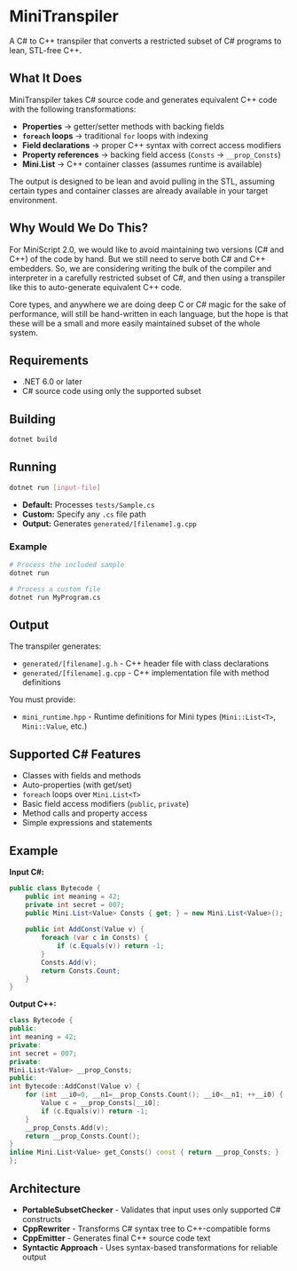 # MiniTranspiler

A C# to C++ transpiler that converts a restricted subset of C# programs to lean, STL-free C++.

## What It Does

MiniTranspiler takes C# source code and generates equivalent C++ code with the following transformations:

- **Properties** → getter/setter methods with backing fields
- **`foreach` loops** → traditional `for` loops with indexing  
- **Field declarations** → proper C++ syntax with correct access modifiers
- **Property references** → backing field access (`Consts` → `__prop_Consts`)
- **Mini.List<T>** → C++ container classes (assumes runtime is available)

The output is designed to be lean and avoid pulling in the STL, assuming certain types and container classes are already available in your target environment.

## Why Would We Do This?

For MiniScript 2.0, we would like to avoid maintaining two versions (C# and C++) of the code by hand.  But we still need to serve both C# and C++ embedders.  So, we are considering writing the bulk of the compiler and interpreter in a carefully restricted subset of C#, and then using a transpiler like this to auto-generate equivalent C++ code.

Core types, and anywhere we are doing deep C or C# magic for the sake of performance, will still be hand-written in each language, but the hope is that these will be a small and more easily maintained subset of the whole system.

## Requirements

- .NET 6.0 or later
- C# source code using only the supported subset

## Building

```bash
dotnet build
```

## Running

```bash
dotnet run [input-file]
```

- **Default:** Processes `tests/Sample.cs` 
- **Custom:** Specify any `.cs` file path
- **Output:** Generates `generated/[filename].g.cpp`

### Example

```bash
# Process the included sample
dotnet run

# Process a custom file  
dotnet run MyProgram.cs
```

## Output

The transpiler generates:
- `generated/[filename].g.h` - C++ header file with class declarations
- `generated/[filename].g.cpp` - C++ implementation file with method definitions

You must provide:
- `mini_runtime.hpp` - Runtime definitions for Mini types (`Mini::List<T>`, `Mini::Value`, etc.)

## Supported C# Features

- Classes with fields and methods
- Auto-properties (with get/set)
- `foreach` loops over `Mini.List<T>`
- Basic field access modifiers (`public`, `private`)
- Method calls and property access
- Simple expressions and statements

## Example

**Input C#:**
```csharp
public class Bytecode {
    public int meaning = 42;
    private int secret = 007;
    public Mini.List<Value> Consts { get; } = new Mini.List<Value>();
    
    public int AddConst(Value v) {
        foreach (var c in Consts) {
            if (c.Equals(v)) return -1;
        }
        Consts.Add(v);
        return Consts.Count;
    }
}
```

**Output C++:**
```cpp
class Bytecode {
public:
int meaning = 42;
private:
int secret = 007;
private:
Mini.List<Value> __prop_Consts;
public:
int Bytecode::AddConst(Value v) {
    for (int __i0=0, __n1=__prop_Consts.Count(); __i0<__n1; ++__i0) {
        Value c = __prop_Consts[__i0];
        if (c.Equals(v)) return -1;
    }
    __prop_Consts.Add(v);
    return __prop_Consts.Count();
}
inline Mini.List<Value> get_Consts() const { return __prop_Consts; }
};
```

## Architecture

- **PortableSubsetChecker** - Validates that input uses only supported C# constructs
- **CppRewriter** - Transforms C# syntax tree to C++-compatible forms
- **CppEmitter** - Generates final C++ source code text
- **Syntactic Approach** - Uses syntax-based transformations for reliable output
